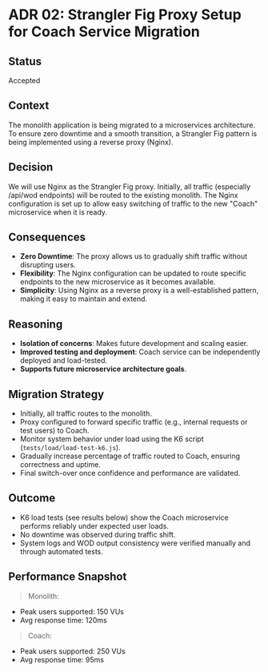 # ADR 02: Strangler Fig Proxy Setup for Coach Service Migration

## Status
Accepted

## Context
The monolith application is being migrated to a microservices architecture. To ensure zero downtime and a smooth transition, a Strangler Fig pattern is being implemented using a reverse proxy (Nginx).

## Decision
We will use Nginx as the Strangler Fig proxy. Initially, all traffic (especially /api/wod endpoints) will be routed to the existing monolith. The Nginx configuration is set up to allow easy switching of traffic to the new "Coach" microservice when it is ready.

## Consequences
- **Zero Downtime**: The proxy allows us to gradually shift traffic without disrupting users.
- **Flexibility**: The Nginx configuration can be updated to route specific endpoints to the new microservice as it becomes available.
- **Simplicity**: Using Nginx as a reverse proxy is a well-established pattern, making it easy to maintain and extend. 

## Reasoning
- **Isolation of concerns**: Makes future development and scaling easier.
- **Improved testing and deployment**: Coach service can be independently deployed and load-tested.
- **Supports future microservice architecture goals**.

## Migration Strategy
- Initially, all traffic routes to the monolith.
- Proxy configured to forward specific traffic (e.g., internal requests or test users) to Coach.
- Monitor system behavior under load using the K6 script (`tests/load/load-test-k6.js`).
- Gradually increase percentage of traffic routed to Coach, ensuring correctness and uptime.
- Final switch-over once confidence and performance are validated.

## Outcome
- K6 load tests (see results below) show the Coach microservice performs reliably under expected user loads.
- No downtime was observed during traffic shift.
- System logs and WOD output consistency were verified manually and through automated tests.

## Performance Snapshot
> Monolith:
- Peak users supported: 150 VUs
- Avg response time: 120ms

> Coach:
- Peak users supported: 250 VUs
- Avg response time: 95ms